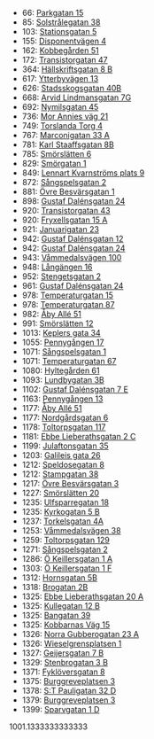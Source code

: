 - 66: [Parkgatan 15](https://www.homeq.se/lagenhet/60043-3rum-kungsbacka-hallands-lan-parkgatan/?ht_source=individual.60043&ht_container=search_results_list&ht_position=92&)
- 85: [Solstrålegatan 38](https://www.homeq.se/lagenhet/60053-3rum-goteborg-vastra-gotalands-lan-solstralegatan/?ht_source=individual.60053&ht_container=search_results_list&ht_position=82&)
- 103: [Stationsgatan 5](https://www.homeq.se/lagenhet/58838-2rum-ytterby-vastra-gotalands-lan-stationsgatan/?ht_source=individual.58838&ht_container=search_results_list&ht_position=95&)
- 155: [Disponentvägen 4](https://www.homeq.se/lagenhet/59466-2rum-molnlycke-vastra-gotalands-lan-disponentvagen/?ht_source=individual.59466&ht_container=search_results_list&ht_position=75&)
- 162: [Kobbegården 51](https://www.homeq.se/lagenhet/60154-2rum-goteborg-vastra-gotalands-lan-kobbegarden/?ht_source=individual.60154&ht_container=search_results_list&ht_position=1&)
- 172: [Transistorgatan 47](https://www.homeq.se/lagenhet/60095-2rum-goteborg-vastra-gotalands-lan-transistorgatan/?ht_source=individual.60095&ht_container=search_results_list&ht_position=11&)
- 364: [Hällskriftsgatan 8 B](https://www.homeq.se/lagenhet/60110-2rum-goteborg-vastra-gotalands-lan-hallskriftsgatan/?ht_source=individual.60110&ht_container=search_results_list&ht_position=78&)
- 617: [Ytterbyvägen 13](https://www.homeq.se/lagenhet/60037-2rum-kungalv-vastra-gotalands-lan-ytterbyvagen/?ht_source=individual.60037&ht_container=search_results_list&ht_position=98&)
- 626: [Stadsskogsgatan 40B](https://www.homeq.se/lagenhet/60019-3rum-alingsas-vastra-gotalands-lan-stadsskogsgatan/?ht_source=individual.60019&ht_container=search_results_list&ht_position=99&)
- 668: [Arvid Lindmansgatan 7G](https://www.homeq.se/lagenhet/60128-2rum-goteborg-vastra-gotalands-lan-arvid-lindmansgatan/?ht_source=individual.60128&ht_container=search_results_list&ht_position=76&)
- 692: [Nymilsgatan 45](https://www.homeq.se/lagenhet/59058-2rum-goteborg-vastra-gotalands-lan-nymilsgatan/?ht_source=individual.59058&ht_container=search_results_list&ht_position=14&)
- 736: [Mor Annies väg 21](https://www.homeq.se/lagenhet/60045-2rum-kungsbacka-hallands-lan-mor-annies-vag/?ht_source=individual.60045&ht_container=search_results_list&ht_position=84&)
- 749: [Torslanda Torg 4](https://www.homeq.se/lagenhet/56863-2rum-torslanda-vastra-gotalands-lan-torslanda-torg/?ht_source=individual.56863&ht_container=search_results_list&ht_position=91&)
- 767: [Marconigatan 33 A](https://www.homeq.se/lagenhet/60058-2rum-vastra-frolunda-vastra-gotalands-lan-marconigatan/?ht_source=individual.60058&ht_container=search_results_list&ht_position=12&)
- 781: [Karl Staaffsgatan 8B](https://www.homeq.se/lagenhet/60007-2rum-goteborg-vastra-gotalands-lan-karl-staaffsgatan/?ht_source=individual.60007&ht_container=search_results_list&ht_position=77&)
- 785: [Smörslätten 6](https://www.homeq.se/lagenhet/60185-2rum-goteborg-vastra-gotalands-lan-smorslatten/?ht_source=individual.60185&ht_container=search_results_list&ht_position=67&)
- 829: [Smörgatan 1](https://www.homeq.se/lagenhet/59413-2rum-goteborg-vastra-gotalands-lan-smorgatan/?ht_source=individual.59413&ht_container=search_results_list&ht_position=20&)
- 849: [Lennart Kvarnströms plats 9](https://www.homeq.se/lagenhet/59392-2rum-goteborg-vastra-gotalands-lan-lennart-kvarnstroms-plats/?ht_source=individual.59392&ht_container=search_results_list&ht_position=33&)
- 872: [Sångspelsgatan 2](https://www.homeq.se/lagenhet/59679-2rum-hisings-backa-vastra-gotalands-lan-sangspelsgatan/?ht_source=individual.59679&ht_container=search_results_list&ht_position=73&)
- 881: [Övre Besvärsgatan 1](https://www.homeq.se/lagenhet/60144-4rum-goteborg-vastra-gotalands-lan-ovre-besvarsgatan/?ht_source=individual.60144&ht_container=search_results_list&ht_position=27&)
- 898: [Gustaf Dalénsgatan 24](https://www.homeq.se/lagenhet/58874-2rum-goteborg-vastra-gotalands-lan-gustaf-dalensgatan/?ht_source=individual.58874&ht_container=search_results_list&ht_position=65&)
- 920: [Transistorgatan 43](https://www.homeq.se/lagenhet/59693-2rum-goteborg-vastra-gotalands-lan-transistorgatan/?ht_source=individual.59693&ht_container=search_results_list&ht_position=10&)
- 920: [Fryxellsgatan 15 A](https://www.homeq.se/lagenhet/57460-2rum-goteborg-vastra-gotalands-lan-fryxellsgatan/?ht_source=individual.57460&ht_container=search_results_list&ht_position=66&)
- 921: [Januarigatan 23](https://www.homeq.se/lagenhet/60212-2rum-goteborg-vastra-gotalands-lan-januarigatan/?ht_source=individual.60212&ht_container=search_results_list&ht_position=88&)
- 942: [Gustaf Dalénsgatan 12](https://www.homeq.se/lagenhet/58525-2rum-goteborg-vastra-gotalands-lan-gustaf-dalensgatan/?ht_source=individual.58525&ht_container=search_results_list&ht_position=58&)
- 942: [Gustaf Dalénsgatan 24](https://www.homeq.se/lagenhet/57679-2rum-goteborg-vastra-gotalands-lan-gustaf-dalensgatan/?ht_source=individual.57679&ht_container=search_results_list&ht_position=64&)
- 943: [Våmmedalsvägen 100](https://www.homeq.se/lagenhet/59825-2rum-kallered-vastra-gotalands-lan-vammedalsvagen/?ht_source=individual.59825&ht_container=search_results_list&ht_position=15&)
- 948: [Långängen 16](https://www.homeq.se/lagenhet/60120-2rum-goteborg-vastra-gotalands-lan-langangen/?ht_source=individual.60120&ht_container=search_results_list&ht_position=57&)
- 952: [Stengetsgatan 2](https://www.homeq.se/lagenhet/59854-2rum-vastra-frolunda-vastra-gotalands-lan-stengetsgatan/?ht_source=individual.59854&ht_container=search_results_list&ht_position=32&)
- 961: [Gustaf Dalénsgatan 24](https://www.homeq.se/lagenhet/58527-2rum-goteborg-vastra-gotalands-lan-gustaf-dalensgatan/?ht_source=individual.58527&ht_container=search_results_list&ht_position=63&)
- 978: [Temperaturgatan 15](https://www.homeq.se/lagenhet/60061-3rum-goteborg-vastra-gotalands-lan-temperaturgatan/?ht_source=individual.60061&ht_container=search_results_list&ht_position=79&)
- 978: [Temperaturgatan 87](https://www.homeq.se/lagenhet/60022-3rum-goteborg-vastra-gotalands-lan-temperaturgatan/?ht_source=individual.60022&ht_container=search_results_list&ht_position=81&)
- 982: [Åby Allé 51](https://www.homeq.se/lagenhet/59847-2rum-goteborg-vastra-gotalands-lan-aby-alle/?ht_source=individual.59847&ht_container=search_results_list&ht_position=2&)
- 991: [Smörslätten 12](https://www.homeq.se/lagenhet/58658-3rum-goteborg-vastra-gotalands-lan-smorslatten/?ht_source=individual.58658&ht_container=search_results_list&ht_position=69&)
- 1013: [Keplers gata 34](https://www.homeq.se/lagenhet/58571-2rum-goteborg-vastra-gotalands-lan-keplers-gata/?ht_source=individual.58571&ht_container=search_results_list&ht_position=87&)
- 1055: [Pennygången 17](https://www.homeq.se/lagenhet/59673-2rum-goteborg-vastra-gotalands-lan-pennygangen/?ht_source=individual.59673&ht_container=search_results_list&ht_position=24&)
- 1071: [Sångspelsgatan 1](https://www.homeq.se/lagenhet/59681-3rum-hisings-backa-vastra-gotalands-lan-sangspelsgatan/?ht_source=individual.59681&ht_container=search_results_list&ht_position=72&)
- 1071: [Temperaturgatan 67](https://www.homeq.se/lagenhet/60036-2rum-goteborg-vastra-gotalands-lan-temperaturgatan/?ht_source=individual.60036&ht_container=search_results_list&ht_position=80&)
- 1080: [Hyltegården 61](https://www.homeq.se/lagenhet/59141-2rum-goteborg-vastra-gotalands-lan-hyltegarden/?ht_source=individual.59141&ht_container=search_results_list&ht_position=4&)
- 1093: [Lundbygatan 3B](https://www.homeq.se/lagenhet/60040-2rum-goteborg-vastra-gotalands-lan-lundbygatan/?ht_source=individual.60040&ht_container=search_results_list&ht_position=48&)
- 1102: [Gustaf Dalénsgatan 7 E](https://www.homeq.se/lagenhet/59853-2rum-goteborg-vastra-gotalands-lan-gustaf-dalensgatan/?ht_source=individual.59853&ht_container=search_results_list&ht_position=61&)
- 1163: [Pennygången 13](https://www.homeq.se/lagenhet/59689-4rum-goteborg-vastra-gotalands-lan-pennygangen/?ht_source=individual.59689&ht_container=search_results_list&ht_position=23&)
- 1177: [Åby Allé 51](https://www.homeq.se/lagenhet/58450-2rum-goteborg-vastra-gotalands-lan-aby-alle/?ht_source=individual.58450&ht_container=search_results_list&ht_position=3&)
- 1177: [Nordgårdsgatan 6](https://www.homeq.se/lagenhet/58523-2rum-goteborg-vastra-gotalands-lan-nordgardsgatan/?ht_source=individual.58523&ht_container=search_results_list&ht_position=22&)
- 1178: [Toltorpsgatan 117](https://www.homeq.se/lagenhet/56342-2rum-molndal-vastra-gotalands-lan-toltorpsgatan/?ht_source=individual.56342&ht_container=search_results_list&ht_position=9&)
- 1181: [Ebbe Lieberathsgatan 2 C](https://www.homeq.se/lagenhet/59488-2rum-goteborg-vastra-gotalands-lan-ebbe-lieberathsgatan/?ht_source=individual.59488&ht_container=search_results_list&ht_position=21&)
- 1199: [Julaftonsgatan 35](https://www.homeq.se/lagenhet/59109-2rum-goteborg-vastra-gotalands-lan-julaftonsgatan/?ht_source=individual.59109&ht_container=search_results_list&ht_position=89&)
- 1203: [Galileis gata 26](https://www.homeq.se/lagenhet/59618-3rum-goteborg-vastra-gotalands-lan-galileis-gata/?ht_source=individual.59618&ht_container=search_results_list&ht_position=90&)
- 1212: [Speldosegatan 8](https://www.homeq.se/lagenhet/59836-3rum-vastra-frolunda-vastra-gotalands-lan-speldosegatan/?ht_source=individual.59836&ht_container=search_results_list&ht_position=17&)
- 1212: [Stampgatan 38](https://www.homeq.se/lagenhet/59999-2rum-goteborg-vastra-gotalands-lan-stampgatan/?ht_source=individual.59999&ht_container=search_results_list&ht_position=34&)
- 1217: [Övre Besvärsgatan 3](https://www.homeq.se/lagenhet/60140-3rum-goteborg-vastra-gotalands-lan-ovre-besvarsgatan/?ht_source=individual.60140&ht_container=search_results_list&ht_position=29&)
- 1227: [Smörslätten 20](https://www.homeq.se/lagenhet/58654-2rum-goteborg-vastra-gotalands-lan-smorslatten/?ht_source=individual.58654&ht_container=search_results_list&ht_position=68&)
- 1235: [Ulfsparregatan 18](https://www.homeq.se/lagenhet/59473-2rum-goteborg-vastra-gotalands-lan-ulfsparregatan/?ht_source=individual.59473&ht_container=search_results_list&ht_position=41&)
- 1235: [Kyrkogatan 5 B](https://www.homeq.se/lagenhet/59619-2rum-jonsered-vastra-gotalands-lan-kyrkogatan/?ht_source=individual.59619&ht_container=search_results_list&ht_position=93&)
- 1237: [Torkelsgatan 4A](https://www.homeq.se/lagenhet/60145-2rum-goteborg-vastra-gotalands-lan-torkelsgatan/?ht_source=individual.60145&ht_container=search_results_list&ht_position=45&)
- 1253: [Våmmedalsvägen 38](https://www.homeq.se/lagenhet/57695-3rum-kallered-vastra-gotalands-lan-vammedalsvagen/?ht_source=individual.57695&ht_container=search_results_list&ht_position=13&)
- 1259: [Toltorpsgatan 129](https://www.homeq.se/lagenhet/56343-2rum-molndal-vastra-gotalands-lan-toltorpsgatan/?ht_source=individual.56343&ht_container=search_results_list&ht_position=8&)
- 1271: [Sångspelsgatan 2](https://www.homeq.se/lagenhet/59678-2rum-hisings-backa-vastra-gotalands-lan-sangspelsgatan/?ht_source=individual.59678&ht_container=search_results_list&ht_position=74&)
- 1286: [Ö Keillersgatan 1 A](https://www.homeq.se/lagenhet/60207-2rum-goteborg-vastra-gotalands-lan-o-keillersgatan/?ht_source=individual.60207&ht_container=search_results_list&ht_position=56&)
- 1303: [Ö Keillersgatan 1 F](https://www.homeq.se/lagenhet/59418-2rum-goteborg-vastra-gotalands-lan-o-keillersgatan/?ht_source=individual.59418&ht_container=search_results_list&ht_position=55&)
- 1312: [Hornsgatan 5B](https://www.homeq.se/lagenhet/58842-3rum-goteborg-vastra-gotalands-lan-hornsgatan/?ht_source=individual.58842&ht_container=search_results_list&ht_position=71&)
- 1318: [Brogatan 2B](https://www.homeq.se/lagenhet/59956-3rum-molndal-vastra-gotalands-lan-brogatan/?ht_source=individual.59956&ht_container=search_results_list&ht_position=7&)
- 1325: [Ebbe Lieberathsgatan 20 A](https://www.homeq.se/lagenhet/56818-2rum-goteborg-vastra-gotalands-lan-ebbe-lieberathsgatan/?ht_source=individual.56818&ht_container=search_results_list&ht_position=18&)
- 1325: [Kullegatan 12 B](https://www.homeq.se/lagenhet/58491-3rum-goteborg-vastra-gotalands-lan-kullegatan/?ht_source=individual.58491&ht_container=search_results_list&ht_position=19&)
- 1325: [Bangatan 39](https://www.homeq.se/lagenhet/60013-2rum-goteborg-vastra-gotalands-lan-bangatan/?ht_source=individual.60013&ht_container=search_results_list&ht_position=31&)
- 1325: [Kobbarnas Väg 15](https://www.homeq.se/lagenhet/58042-2rum-goteborg-vastra-gotalands-lan-kobbarnas-vag/?ht_source=individual.58042&ht_container=search_results_list&ht_position=42&)
- 1326: [Norra Gubberogatan 23 A](https://www.homeq.se/lagenhet/59189-2rum-goteborg-vastra-gotalands-lan-norra-gubberogatan/?ht_source=individual.59189&ht_container=search_results_list&ht_position=43&)
- 1326: [Wieselgrensplatsen 1](https://www.homeq.se/lagenhet/58882-2rum-goteborg-vastra-gotalands-lan-wieselgrensplatsen/?ht_source=individual.58882&ht_container=search_results_list&ht_position=60&)
- 1327: [Geijersgatan 7 B](https://www.homeq.se/lagenhet/60202-2rum-goteborg-vastra-gotalands-lan-geijersgatan/?ht_source=individual.60202&ht_container=search_results_list&ht_position=30&)
- 1329: [Stenbrogatan 3 B](https://www.homeq.se/lagenhet/59608-2rum-molndal-vastra-gotalands-lan-stenbrogatan/?ht_source=individual.59608&ht_container=search_results_list&ht_position=6&)
- 1371: [Fyklöversgatan 8](https://www.homeq.se/lagenhet/57537-4rum-goteborg-vastra-gotalands-lan-fykloversgatan/?ht_source=individual.57537&ht_container=search_results_list&ht_position=70&)
- 1375: [Burggreveplatsen 3](https://www.homeq.se/lagenhet/59620-3rum-goteborg-vastra-gotalands-lan-burggreveplatsen/?ht_source=individual.59620&ht_container=search_results_list&ht_position=35&)
- 1378: [S:T Pauligatan 32 D](https://www.homeq.se/lagenhet/58199-3rum-goteborg-vastra-gotalands-lan-s:t-pauligatan/?ht_source=individual.58199&ht_container=search_results_list&ht_position=39&)
- 1379: [Burggreveplatsen 3](https://www.homeq.se/lagenhet/59600-2rum-goteborg-vastra-gotalands-lan-burggreveplatsen/?ht_source=individual.59600&ht_container=search_results_list&ht_position=36&)
- 1399: [Sparvgatan 1 D](https://www.homeq.se/lagenhet/59641-2rum-goteborg-vastra-gotalands-lan-sparvgatan/?ht_source=individual.59641&ht_container=search_results_list&ht_position=54&)

1001.1333333333333
